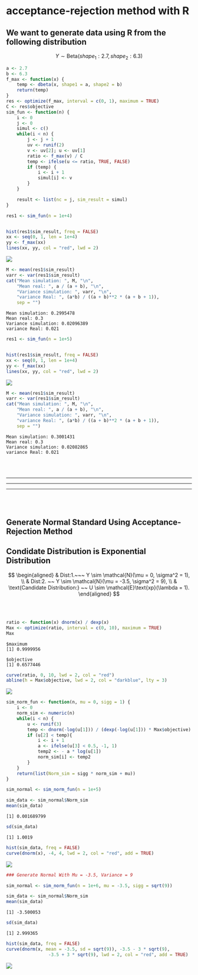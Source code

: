 # acceptance-rejection method with R

## We want to generate data using R from the following distribution

$$
Y \sim \text{Beta}(shape_1: 2.7, shape_2: 6.3)
$$

``` r
a <- 2.7
b <- 6.3
f_max <- function(x) {
    temp <- dbeta(x, shape1 = a, shape2 = b)
    return(temp)
}
res <- optimize(f_max, interval = c(0, 1), maximum = TRUE)
C <- res$objective
sim_fun <- function(n) {
    i <- 0
    j <- 0
    simul <- c()
    while(i < n) {
        j <- j + 1
        uv <- runif(2)
        v <- uv[2]; u <- uv[1]
        ratio <- f_max(v) / C
        temp <- ifelse(u <= ratio, TRUE, FALSE)
        if (temp) {
            i <- i + 1
            simul[i] <- v
        }
    }

    result <- list(nc = j, sim_result = simul)
}

res1 <- sim_fun(n = 1e+4)


hist(res1$sim_result, freq = FALSE)
xx <- seq(0, 1, len = 1e+4)
yy <- f_max(xx)
lines(xx, yy, col = "red", lwd = 2)
```

![](acceptance_rejection_beta_distribution_files/figure-commonmark/unnamed-chunk-1-1.png)

``` r
M <- mean(res1$sim_result)
varr <- var(res1$sim_result)
cat("Mean simulation: ", M, "\n", 
    "Mean real: ", a / (a + b), "\n", 
    "Variance simulation: ", varr, "\n", 
    "variance Real: ", (a*b) / ((a + b)**2 * (a + b + 1)), 
    sep = "")
```

    Mean simulation: 0.2995478
    Mean real: 0.3
    Variance simulation: 0.02096389
    variance Real: 0.021

``` r
res1 <- sim_fun(n = 1e+5)


hist(res1$sim_result, freq = FALSE)
xx <- seq(0, 1, len = 1e+4)
yy <- f_max(xx)
lines(xx, yy, col = "red", lwd = 2)
```

![](acceptance_rejection_beta_distribution_files/figure-commonmark/unnamed-chunk-1-2.png)

``` r
M <- mean(res1$sim_result)
varr <- var(res1$sim_result)
cat("Mean simulation: ", M, "\n", 
    "Mean real: ", a / (a + b), "\n", 
    "Variance simulation: ", varr, "\n", 
    "variance Real: ", (a*b) / ((a + b)**2 * (a + b + 1)), 
    sep = "")
```

    Mean simulation: 0.3001431
    Mean real: 0.3
    Variance simulation: 0.02082865
    variance Real: 0.021

<br><br>

------------------------------------------------------------------------

------------------------------------------------------------------------

------------------------------------------------------------------------

<br><br>

## Generate Normal Standard Using Acceptance-Rejection Method

## Condidate Distribution is Exponential Distribution

$$
\begin{aligned}
& Dist:1.~~~ Y \sim \mathcal{N}(\mu = 0, \sigma^2 = 1), \\
& Dist:2. ~~ Y \sim \mathcal{N}(\mu = -3.5, \sigma^2 = 9), \\
& \text{Candidate Distribution:} ~~ U \sim \mathcal{E}\text{xp}(\lambda = 1). 
\end{aligned}
$$

<br><br>

``` r
ratio <- function(x) dnorm(x) / dexp(x)
Max <- optimize(ratio, interval = c(0, 10), maximum = TRUE)
Max
```

    $maximum
    [1] 0.9999956

    $objective
    [1] 0.6577446

``` r
curve(ratio, 0, 10, lwd = 2, col = "red")
abline(h = Max$objective, lwd = 2, col = "darkblue", lty = 3)
```

![](acceptance_rejection_beta_distribution_files/figure-commonmark/unnamed-chunk-2-1.png)

``` r
sim_norm_fun <- function(n, mu = 0, sigg = 1) {
    i <- 0
    norm_sim <- numeric(n)
    while(i < n) {
        u <- runif(3)
        temp <- dnorm(-log(u[1])) / (dexp(-log(u[1])) * Max$objective)
        if (u[2] < temp){
            i <- i + 1
            a <- ifelse(u[3] < 0.5, -1, 1)
            temp2 <- - a * log(u[1])
            norm_sim[i] <- temp2
        }
    }
    return(list(Norm_sim = sigg * norm_sim + mu))
}

sim_normal <- sim_norm_fun(n = 1e+5)

sim_data <- sim_normal$Norm_sim
mean(sim_data)
```

    [1] 0.001689799

``` r
sd(sim_data)
```

    [1] 1.0019

``` r
hist(sim_data, freq = FALSE)
curve(dnorm(x), -4, 4, lwd = 2, col = "red", add = TRUE)
```

![](acceptance_rejection_beta_distribution_files/figure-commonmark/unnamed-chunk-2-2.png)

``` r
### Generate Normal With Mu = -3.5, Variance = 9

sim_normal <- sim_norm_fun(n = 1e+6, mu = -3.5, sigg = sqrt(9))

sim_data <- sim_normal$Norm_sim
mean(sim_data)
```

    [1] -3.500053

``` r
sd(sim_data)
```

    [1] 2.999365

``` r
hist(sim_data, freq = FALSE)
curve(dnorm(x, mean = -3.5, sd = sqrt(9)), -3.5 - 3 * sqrt(9), 
                -3.5 + 3 * sqrt(9), lwd = 2, col = "red", add = TRUE)
```

![](acceptance_rejection_beta_distribution_files/figure-commonmark/unnamed-chunk-2-3.png)
